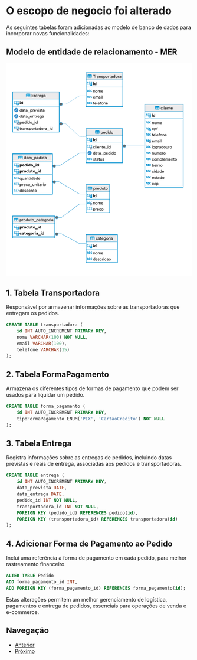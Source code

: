 # O escopo de negocio foi alterado

As seguintes tabelas foram adicionadas ao modelo de banco de dados para incorporar novas funcionalidades:

## Modelo de entidade de relacionamento - MER
![mer-v.1.1.0.png](imagens%2Fmer-v.1.1.0.png)

## 1. Tabela Transportadora
Responsável por armazenar informações sobre as transportadoras que entregam os pedidos.

```sql
CREATE TABLE transportadora (
    id INT AUTO_INCREMENT PRIMARY KEY,
    nome VARCHAR(100) NOT NULL,
    email VARCHAR(100),
    telefone VARCHAR(15)
);
```

## 2. Tabela FormaPagamento
Armazena os diferentes tipos de formas de pagamento que podem ser usados para liquidar um pedido.

```sql
CREATE TABLE forma_pagamento (
    id INT AUTO_INCREMENT PRIMARY KEY,
    tipoFormaPagamento ENUM('PIX', 'CartaoCredito') NOT NULL
);
```

## 3. Tabela Entrega
Registra informações sobre as entregas de pedidos, incluindo datas previstas e reais de entrega, associadas aos pedidos e transportadoras.

```sql
CREATE TABLE entrega (
    id INT AUTO_INCREMENT PRIMARY KEY,
    data_prevista DATE,
    data_entrega DATE,
    pedido_id INT NOT NULL,
    transportadora_id INT NOT NULL,
    FOREIGN KEY (pedido_id) REFERENCES pedido(id),
    FOREIGN KEY (transportadora_id) REFERENCES transportadora(id)
);
```

## 4. Adicionar Forma de Pagamento ao Pedido
Inclui uma referência à forma de pagamento em cada pedido, para melhor rastreamento financeiro.

```sql
ALTER TABLE Pedido
ADD forma_pagamento_id INT,
ADD FOREIGN KEY (forma_pagamento_id) REFERENCES forma_pagamento(id);
```

Estas alterações permitem um melhor gerenciamento de logística, pagamentos e entrega de pedidos, essenciais para operações de venda e e-commerce.

## Navegação
- [Anterior](15-exemplo-union-all.md)
- [Próximo](17-exercicios-sem-gabarito.md)
